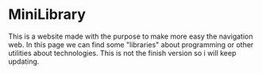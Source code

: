 # MiniLibrary

This is a website made with the purpose to make more easy the navigation web. 
In this page we can find some "libraries" about programming or other utilities about technologies.
This is not the finish version so i will keep updating.
